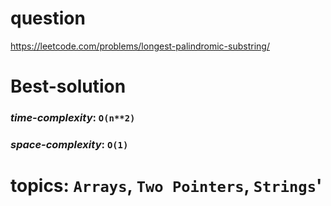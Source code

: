 # question
https://leetcode.com/problems/longest-palindromic-substring/

# **Best-solution**

### _time-complexity_: `O(n**2)`
### _space-complexity_: `O(1)`



# topics: `Arrays`, `Two Pointers`, `Strings`'
